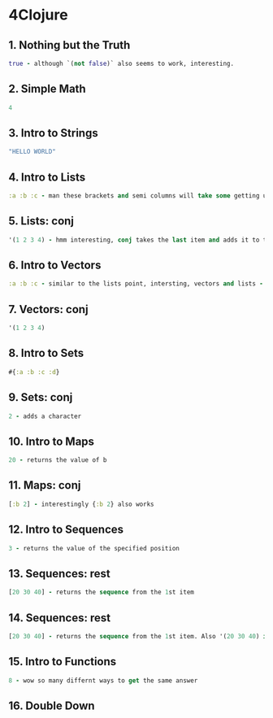 # 4Clojure

## 1. Nothing but the Truth

```clojure
true - although `(not false)` also seems to work, interesting.
```

## 2. Simple Math

```clojure
4
```

## 3. Intro to Strings

```clojure
"HELLO WORLD"
```

## 4. Intro to Lists

```clojure
:a :b :c - man these brackets and semi columns will take some getting used to
```

## 5. Lists: conj

```clojure
'(1 2 3 4) - hmm interesting, conj takes the last item and adds it to the fron of the list.
```

## 6. Intro to Vectors

```clojure
:a :b :c - similar to the lists point, intersting, vectors and lists - need to research further what is exact difference
```

## 7. Vectors: conj

```clojure
'(1 2 3 4)
```

## 8. Intro to Sets

```clojure
#{:a :b :c :d}
```

## 9. Sets: conj

```clojure
2 - adds a character
```

## 10. Intro to Maps

```clojure
20 - returns the value of b
```

## 11.  Maps: conj

```clojure
[:b 2] - interestingly {:b 2} also works
```
 
 ## 12.  Intro to Sequences

```clojure
3 - returns the value of the specified position
```


## 13. Sequences: rest
```clojure
[20 30 40] - returns the sequence from the 1st item
```

## 14. Sequences: rest
```clojure
[20 30 40] - returns the sequence from the 1st item. Also '(20 30 40) is ok as this is interchangeable
```

## 15. Intro to Functions
```clojure
8 - wow so many differnt ways to get the same answer
```

## 16. Double Down
```clojure

```
